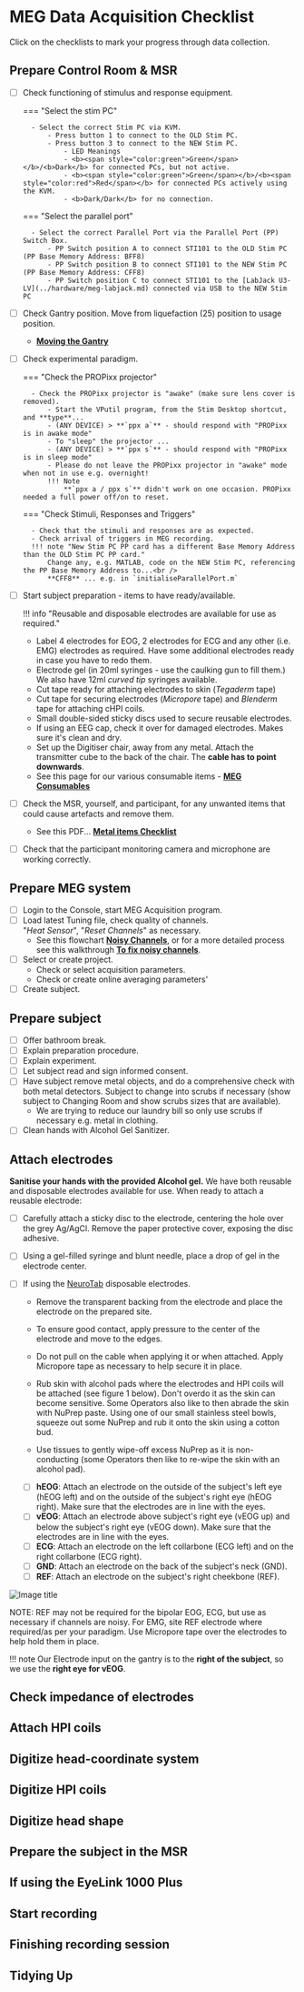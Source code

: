 # MEG Data Acquisition Checklist

Click on the checklists to mark your progress through data collection.

## Prepare Control Room & MSR

-  [ ] Check functioning of stimulus and response equipment.

    === "Select the stim PC"

        - Select the correct Stim PC via KVM.
            - Press button 1 to connect to the OLD Stim PC.
            - Press button 3 to connect to the NEW Stim PC.
                - LED Meanings
                - <b><span style="color:green">Green</span></b>/<b>Dark</b> for connected PCs, but not active.
                - <b><span style="color:green">Green</span></b>/<b><span style="color:red">Red</span></b> for connected PCs actively using the KVM.
                - <b>Dark/Dark</b> for no connection.

    === "Select the parallel port"

        - Select the correct Parallel Port via the Parallel Port (PP) Switch Box.
            - PP Switch position A to connect STI101 to the OLD Stim PC (PP Base Memory Address: BFF8)
            - PP Switch position B to connect STI101 to the NEW Stim PC (PP Base Memory Address: CFF8)
            - PP Switch position C to connect STI101 to the [LabJack U3-LV](../hardware/meg-labjack.md) connected via USB to the NEW Stim PC

- [ ] Check Gantry position. Move from liquefaction (25) position to usage position.
	* **[Moving the Gantry](moving-the-gantry.md)**

- [ ] Check experimental paradigm.

    === "Check the PROPixx projector"

        - Check the PROPixx projector is "awake" (make sure lens cover is removed).
            - Start the VPutil program, from the Stim Desktop shortcut, and **type**...
            - (ANY DEVICE) > **`ppx a`** - should respond with "PROPixx is in awake mode"
            - To "sleep" the projector ...
            - (ANY DEVICE) > **`ppx s`** - should respond with "PROPixx is in sleep mode"
            - Please do not leave the PROPixx projector in "awake" mode when not in use e.g. overnight!
			!!! Note
			    **`ppx a / ppx s`** didn't work on one occasion. PROPixx needed a full power off/on to reset.
				

    === "Check Stimuli, Responses and Triggers"

        - Check that the stimuli and responses are as expected.
        - Check arrival of triggers in MEG recording.
		!!! note "New Stim PC PP card has a different Base Memory Address than the OLD Stim PC PP card."
			Change any, e.g. MATLAB, code on the NEW Stim PC, referencing the PP Base Memory Address to...<br />
			**CFF8** ... e.g. in `initialiseParallelPort.m`

- [ ] Start subject preparation - items to have ready/available.
 
	!!! info "Reusable and disposable electrodes are available for use as required."
	- Label 4 electrodes for EOG, 2 electrodes for ECG and any other (i.e. EMG) electrodes as required. Have some additional electrodes ready in case you have to redo them.
    - Electrode gel (in 20ml syringes - use the caulking gun to fill them.) We also have 12ml *curved tip* syringes available.
    - Cut tape ready for attaching electrodes to skin (*Tegaderm* tape)
    - Cut tape for securing electrodes (*Micropore* tape) and *Blenderm* tape for attaching cHPI coils.
	- Small double-sided sticky discs used to secure reusable electrodes.
    - If using an EEG cap, check it over for damaged electrodes. Makes sure it's clean and dry.
    - Set up the Digitiser chair, away from any metal. Attach the transmitter cube to the back of the chair. The **cable has to point downwards**.
    - See this page for our various consumable items - **[MEG Consumables](meg-consumables.md)**

- [ ] Check the MSR, yourself, and participant, for any unwanted items that could cause artefacts and remove them.
	- See this PDF... **[Metal items Checklist](../../meg/pdfs/Metal_items_checklist.pdf)**

- [ ] Check that the participant monitoring camera and microphone are working correctly.

## Prepare MEG system

- [ ] Login to the Console, start MEG Acquisition program.
- [ ] Load latest Tuning file, check quality of channels.<br /> "*Heat Sensor*", "*Reset Channels*" as necessary.
    - See this flowchart **[Noisy Channels](noisy_channels.md)**, or for a more detailed process see this walkthrough **[To fix noisy channels](to_fix_noisy_channels.md)**.
- [ ] Select or create project.
    - Check or select acquisition parameters.
    - Check or create online averaging parameters'
- [ ] Create subject.

## Prepare subject
 
- [ ] Offer bathroom break.
- [ ] Explain preparation procedure.
- [ ] Explain experiment.
- [ ] Let subject read and sign informed consent.
- [ ] Have subject remove metal objects, and do a comprehensive check with both metal detectors. Subject to change into scrubs if necessary (show subject to Changing Room and show scrubs sizes that are available).
    - We are trying to reduce our laundry bill so only use scrubs if necessary e.g. metal in clothing.
- [ ] Clean hands with Alcohol Gel Sanitizer.

## Attach electrodes

**Sanitise your hands with the provided Alcohol gel.** We have both reusable and disposable electrodes available for use. When ready to attach a reusable electrode:

- [ ] Carefully attach a sticky disc to the electrode, centering the hole over the grey Ag/AgCl. Remove the paper protective cover, exposing the disc adhesive.
- [ ] Using a gel-filled syringe and blunt needle, place a drop of gel in the electrode center.

- [ ] If using the [NeuroTab]() disposable electrodes.
    - Remove the transparent backing from the electrode and place the electrode on the prepared site.
    - To ensure good contact, apply pressure to the center of the electrode and move to the edges.
    - Do not pull on the cable when applying it or when attached. Apply Micropore tape as necessary to help secure it in place.

    - Rub skin with alcohol pads where the electrodes and HPI coils will be attached (see figure 1 below). Don't overdo it as the skin can become sensitive. Some Operators also like to then abrade the skin with NuPrep paste. Using one of our small stainless steel bowls, squeeze out some NuPrep and rub it onto the skin using a cotton bud.
    - Use tissues to gently wipe-off excess NuPrep as it is non-conducting (some Operators then like to re-wipe the skin with an alcohol pad).
    - [ ] **hEOG**: Attach an electrode on the outside of the subject's left eye (hEOG left) and on the outside of the subject's right eye (hEOG right). Make sure that the electrodes are in line with the eyes.
    - [ ] **vEOG**: Attach an electrode above subject's right eye (vEOG up) and below the subject's right eye (vEOG down). Make sure that the electrodes are in line with the eyes.
    - [ ] **ECG**: Attach an electrode on the left collarbone (ECG left) and on the right collarbone (ECG right).
    - [ ] **GND**: Attach an electrode on the back of the subject's neck (GND).
    - [ ] **REF**: Attach an electrode on the subject's right cheekbone (REF).

![Image title](../../images/meg/Electrode_placement.png)

NOTE: REF may not be required for the bipolar EOG, ECG, but use as necessary if channels are noisy.
For EMG, site REF electrode where required/as per your paradigm.
Use Micropore tape over the electrodes to help hold them in place.

!!! note
    Our Electrode input on the gantry is to the **right of the subject**, so we use the **right eye for vEOG**.

## Check impedance of electrodes

## Attach HPI coils

## Digitize head-coordinate system

## Digitize HPI coils

## Digitize head shape

## Prepare the subject in the MSR

## If using the EyeLink 1000 Plus

## Start recording

## Finishing recording session

## Tidying Up
